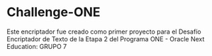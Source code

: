 # Challenge-ONE
Este encriptador fue creado como primer proyecto para el Desafío Encriptador de Texto de la Etapa 2 del Programa ONE - Oracle Next Education: GRUPO 7 


